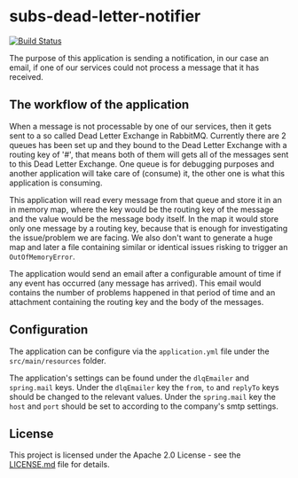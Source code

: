 # subs-dead-letter-notifier
[![Build Status](https://travis-ci.org/EMBL-EBI-SUBS/subs-dead-letter-notifier.svg?branch=master)](https://travis-ci.org/EMBL-EBI-SUBS/subs-dead-letter-notifier)

The purpose of this application is sending a notification, in our case an email, if one of our services could not process a message that it has received.

## The workflow of the application

When a message is not processable by one of our services, then it gets sent to a so called Dead Letter Exchange in RabbitMQ.
Currently there are 2 queues has been set up and they bound to the Dead Letter Exchange with a routing key of '#', that means both of them will gets all of the messages sent to this Dead Letter Exchange.
One queue is for debugging purposes and another application will take care of (consume) it, the other one is what this application is consuming.

This application will read every message from that queue and store it in an in memory map, where the key would be the routing key of the message and the value would be the message body itself.
In the map it would store only one message by a routing key, because that is enough for investigating the issue/problem we are facing. We also don't want to generate a huge map and later a file containing similar or identical issues risking to trigger an `OutOfMemoryError`.

The application would send an email after a configurable amount of time if any event has occurred (any message has arrived).
This email would contains the number of problems happened in that period of time and an attachment containing the routing key and the body of the messages.  

## Configuration

The application can be configure via the `application.yml` file under the `src/main/resources` folder.

The application's settings can be found under the `dlqEmailer` and `spring.mail` keys.
Under the `dlqEmailer` key the `from`, `to` and `replyTo` keys should be changed to the relevant values.
Under the `spring.mail` key the `host` and `port` should be set to according to the company's smtp settings.

## License
This project is licensed under the Apache 2.0 License - see the [LICENSE.md](LICENSE.md) file for details.
